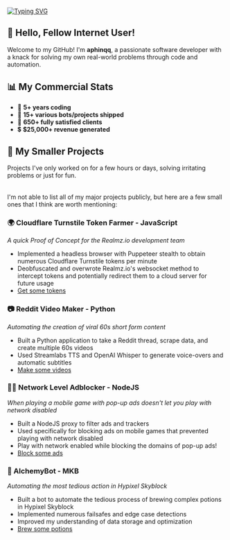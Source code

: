 ###
###
[![Typing SVG](https://readme-typing-svg.herokuapp.com?font=Winky+Rough&weight=500&size=35&pause=1000&width=435&lines=Hi%2C+I'm+aphinqq;I+like+to+get+things+done;I+build+practical+applications;I+learn+extremely+quickly)](https://git.io/typing-svg)
## 👋 Hello, Fellow Internet User!

Welcome to my GitHub!
I'm **aphinqq**, a passionate software developer with a knack for solving my own real-world problems through code and automation.

## 📊 My Commercial Stats
- 🧠 **5+ years coding**
- 🧾 **15+ various bots/projects shipped**
- 🙌 **650+ fully satisfied clients**
- 💲 **$25,000+ revenue generated**

## 🌟 My Smaller Projects
Projects I've only worked on for a few hours or days, solving irritating problems or just for fun.
######
I'm not able to list all of my major projects publicly, but here are a few small ones that I think are worth mentioning:

### 🌍 Cloudflare Turnstile Token Farmer - JavaScript
*A quick Proof of Concept for the Realmz.io development team*
- Implemented a headless browser with Puppeteer stealth to obtain numerous Cloudflare Turnstile tokens per minute
- Deobfuscated and overwrote Realmz.io's websocket method to intercept tokens and potentially redirect them to a cloud server for future usage
- [Get some tokens](https://github.com/aphcore/Turnstile-Token-Farmer)

### 📷 Reddit Video Maker - Python
*Automating the creation of viral 60s short form content*
- Built a Python application to take a Reddit thread, scrape data, and create multiple 60s videos
- Used Streamlabs TTS and OpenAI Whisper to generate voice-overs and automatic subtitles
- [Make some videos](https://github.com/aphcore/Python-Video-Generator)

### 🙅‍♂️ Network Level Adblocker - NodeJS
*When playing a mobile game with pop-up ads doesn't let you play with network disabled*
- Built a NodeJS proxy to filter ads and trackers
- Used specifically for blocking ads on mobile games that prevented playing with network disabled
- Play with network enabled while blocking the domains of pop-up ads!
- [Block some ads](https://github.com/aphcore/Network-Level-Adblock)

### 🤖 AlchemyBot - MKB
*Automating the most tedious action in Hypixel Skyblock*
- Built a bot to automate the tedious process of brewing complex potions in Hypixel Skyblock
- Implemented numerous failsafes and edge case detections
- Improved my understanding of data storage and optimization
- [Brew some potions](https://github.com/aphcore/alchemybot)
